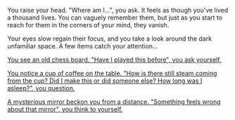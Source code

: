 You raise your head. "Where am I...", you ask.
It feels as though you've lived a thousand lives. You can vaguely remember them, but just as you start to reach for them in the corners of your mind, they vanish.

Your eyes slow regain their focus, and you take a look around the dark unfamiliar space. A few items catch your attention...


[You see an old chess board. "Have I played this before", you ask yourself. ](../chess/chess.md)

[You notice a cup of coffee on the table. "How is there still steam coming from the cup? Did I make this or did someone else? How long was I asleep?", you question.](../coffee/coffee.md)

[A mysterious mirror beckon you from a distance. "Something feels wrong about that mirror", you think to yourself. ](../mirror/enter-mirror.md)



